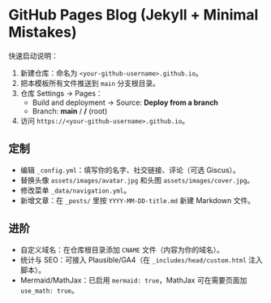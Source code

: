 # GitHub Pages Blog (Jekyll + Minimal Mistakes)

快速启动说明：

1. 新建仓库：命名为 `<your-github-username>.github.io`。
2. 把本模板所有文件推送到 `main` 分支根目录。
3. 仓库 Settings → Pages：
   - Build and deployment → Source: **Deploy from a branch**
   - Branch: **main** / **/** (root)
4. 访问 `https://<your-github-username>.github.io`。

## 定制
- 编辑 `_config.yml`：填写你的名字、社交链接、评论（可选 Giscus）。
- 替换头像 `assets/images/avatar.jpg` 和头图 `assets/images/cover.jpg`。
- 修改菜单 `_data/navigation.yml`。
- 新增文章：在 `_posts/` 里按 `YYYY-MM-DD-title.md` 新建 Markdown 文件。

## 进阶
- 自定义域名：在仓库根目录添加 `CNAME` 文件（内容为你的域名）。
- 统计与 SEO：可接入 Plausible/GA4（在 `_includes/head/custom.html` 注入脚本）。
- Mermaid/MathJax：已启用 `mermaid: true`，MathJax 可在需要页面加 `use_math: true`。
